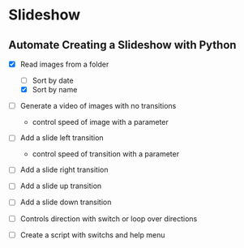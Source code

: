 # Slideshow

## Automate Creating a Slideshow with Python

- [x] Read images from a folder
	- [ ] Sort by date
	- [x] Sort by name

- [ ] Generate a video of images with no transitions
	- control speed of image with a parameter

- [ ] Add a slide left transition
	- control speed of transition with a parameter

- [ ] Add a slide right transition

- [ ] Add a slide up transition

- [ ] Add a slide down transition

- [ ] Controls direction with switch or loop over directions

- [ ] Create a script with switchs and help menu 



